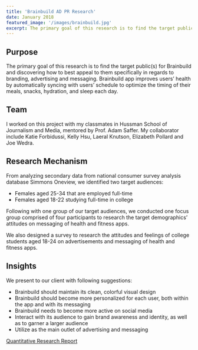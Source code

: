 ```yaml
---
title: 'Brainbuild AD PR Research'
date: January 2018
featured_image: '/images/brainbuild.jpg'
excerpt: The primary goal of this research is to find the target public(s) for Brainbuild, a health and fitness startup in Bay Area, and discovering how to best appeal to them specifically in regards to branding, advertising and messaging.
---
```


<!-- ![](/images/iballot.jpg) -->

## Purpose

The primary goal of this research is to find the target public(s) for Brainbuild and discovering how to best appeal to them specifically in regards to branding, advertising and messaging. Brainbuild app improves users’ health by automatically syncing with users’ schedule to optimize the timing of their meals, snacks, hydration, and sleep each day. 

## Team
I worked on this project with my classmates in Hussman School of Journalism and Media, mentored by Prof. Adam Saffer. My collaborator include Katie Forbidussi, Kelly Hsu, Laeral Knutson, Elizabeth Pollard and Joe Wedra.


## Research Mechanism

From analyzing secondary data from national consumer survey analysis database Simmons Oneview, we identified two target audiences:

* Females aged 25-34 that are employed full-time
* Females aged 18-22 studying full-time in college


Following with one group of our target audiences, we conducted one focus group comprised of four participants to research the target demographics’ attitudes on messaging of health and fitness apps. 

We also designed a survey to research the attitudes and feelings of college students aged 18-24 on advertisements and messaging of health and fitness apps.

## Insights
We present to our client with following suggestions:

* Brainbuild should maintain its clean, colorful visual design
* Brainbuild should become more personalized for each user, both within the app and with its messaging
* Brainbuild needs to become more active on social media 
* Interact with its audience to gain brand awareness and identity, as well as to garner a larger audience
* Utilize as the main outlet of advertising and messaging 


[Quantitative Research Report](https://yujietao.me/archive/files/Brainbuild_Quantative_Research_Report.pdf)

